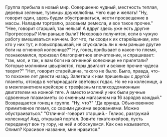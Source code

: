   Группа прибыла в новый мир. Совершенно чудный, местность теплая, деревья зеленые, туземцы дружелюбны. Чего еще и желать!
"Ну, говорит один, здесь будем обустраиваться, нести просвещение в массы. Наладим торговлю, разовьем ремесла, и все такое прочее."
"Нее, говорит старший, так нельзя! А вдруг здесь уже есть другие Прогрессоры? Или раньше были? Нехорошо получится, если в чужую работу вмешиваться начнем. Вот что, ты сходи к их старейшинам, или кто у них тут, и повыспрашивай, не спускались ли к ним раньше другие боги на огненной колеснице?"
Ну, гонец прибывает в какое-то племя, познакомился, произвел благоприятное впечатление, и спрашивает: "так, мол, и так, к вам боги на огненной колеснице не прилетали? Которые молниями швыряются, горы двигают и всякие прочие чудеса творят?"
"Нет, говорит старейшина, такого не было. Было, правда, что-то похожее лет двести назад. Залетали к нам пришельцы с другой планеты, отсюда в четырнадцати световых годах. Но не на колеснице, а в межпланетном крейсере с трехфазным полихордомионным двигателем на ионной тяге. А вместо молний у них были ручные сдвоенные плазмометы со сменным магазином на 16 зарядов каждый."
Возвращается гонец к группе.
"Ну, что?"
"Да ерунда. Обыкновенное примитивное племя, со своими дикими верованиями. Можно обустраиваться."
"Отлично!-говорит старший.- Гелиос, разгружай колесницу! Аид, открывай портал. Зовите гекатонхейров, пусть передвинут вон ту гору, на ней и обоснуемся. Как она называется, Олимп? Красивое название, мне нравится."    